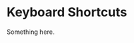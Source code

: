 [title]: # (Keyboard Shortcuts)
[tags]: # (XXX)
[priority]: # (7332)
# Keyboard Shortcuts
Something here.

